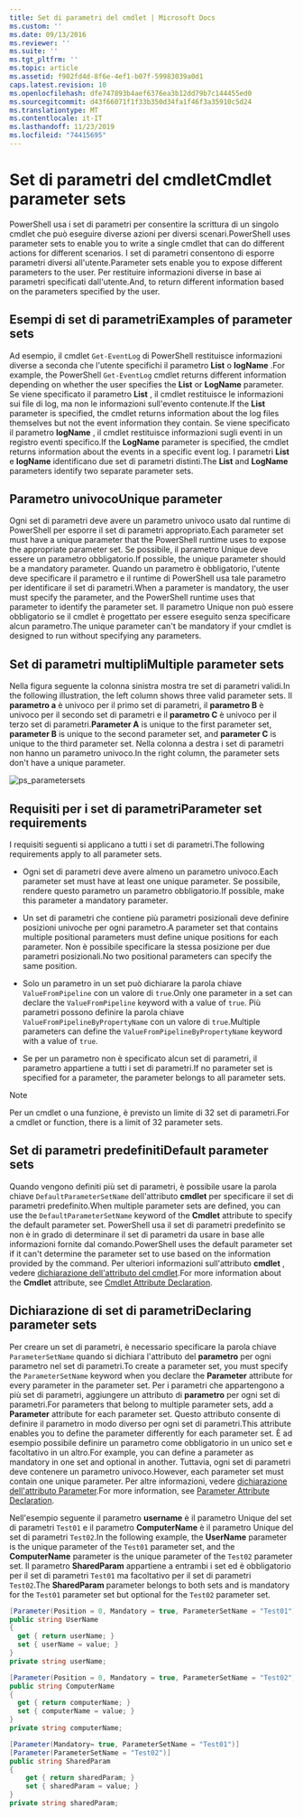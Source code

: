 ```yaml
---
title: Set di parametri del cmdlet | Microsoft Docs
ms.custom: ''
ms.date: 09/13/2016
ms.reviewer: ''
ms.suite: ''
ms.tgt_pltfrm: ''
ms.topic: article
ms.assetid: f902fd4d-8f6e-4ef1-b07f-59983039a0d1
caps.latest.revision: 10
ms.openlocfilehash: dfe747893b4aef6376ea3b12dd79b7c144455ed0
ms.sourcegitcommit: d43f66071f1f33b350d34fa1f46f3a35910c5d24
ms.translationtype: MT
ms.contentlocale: it-IT
ms.lasthandoff: 11/23/2019
ms.locfileid: "74415695"
---
```

# <a name="cmdlet-parameter-sets"></a><span data-ttu-id="45849-102">Set di parametri del cmdlet</span><span class="sxs-lookup"><span data-stu-id="45849-102">Cmdlet parameter sets</span></span>

<span data-ttu-id="45849-103">PowerShell usa i set di parametri per consentire la scrittura di un singolo cmdlet che può eseguire diverse azioni per diversi scenari.</span><span class="sxs-lookup"><span data-stu-id="45849-103">PowerShell uses parameter sets to enable you to write a single cmdlet that can do different actions for different scenarios.</span></span> <span data-ttu-id="45849-104">I set di parametri consentono di esporre parametri diversi all'utente.</span><span class="sxs-lookup"><span data-stu-id="45849-104">Parameter sets enable you to expose different parameters to the user.</span></span> <span data-ttu-id="45849-105">Per restituire informazioni diverse in base ai parametri specificati dall'utente.</span><span class="sxs-lookup"><span data-stu-id="45849-105">And, to return different information based on the parameters specified by the user.</span></span>

## <a name="examples-of-parameter-sets"></a><span data-ttu-id="45849-106">Esempi di set di parametri</span><span class="sxs-lookup"><span data-stu-id="45849-106">Examples of parameter sets</span></span>

<span data-ttu-id="45849-107">Ad esempio, il cmdlet `Get-EventLog` di PowerShell restituisce informazioni diverse a seconda che l'utente specifichi il parametro **List** o **logName** .</span><span class="sxs-lookup"><span data-stu-id="45849-107">For example, the PowerShell `Get-EventLog` cmdlet returns different information depending on whether the user specifies the **List** or **LogName** parameter.</span></span> <span data-ttu-id="45849-108">Se viene specificato il parametro **List** , il cmdlet restituisce le informazioni sui file di log, ma non le informazioni sull'evento contenute.</span><span class="sxs-lookup"><span data-stu-id="45849-108">If the **List** parameter is specified, the cmdlet returns information about the log files themselves but not the event information they contain.</span></span> <span data-ttu-id="45849-109">Se viene specificato il parametro **logName** , il cmdlet restituisce informazioni sugli eventi in un registro eventi specifico.</span><span class="sxs-lookup"><span data-stu-id="45849-109">If the **LogName** parameter is specified, the cmdlet returns information about the events in a specific event log.</span></span> <span data-ttu-id="45849-110">I parametri **List** e **logName** identificano due set di parametri distinti.</span><span class="sxs-lookup"><span data-stu-id="45849-110">The **List** and **LogName** parameters identify two separate parameter sets.</span></span>

## <a name="unique-parameter"></a><span data-ttu-id="45849-111">Parametro univoco</span><span class="sxs-lookup"><span data-stu-id="45849-111">Unique parameter</span></span>

<span data-ttu-id="45849-112">Ogni set di parametri deve avere un parametro univoco usato dal runtime di PowerShell per esporre il set di parametri appropriato.</span><span class="sxs-lookup"><span data-stu-id="45849-112">Each parameter set must have a unique parameter that the PowerShell runtime uses to expose the appropriate parameter set.</span></span> <span data-ttu-id="45849-113">Se possibile, il parametro Unique deve essere un parametro obbligatorio.</span><span class="sxs-lookup"><span data-stu-id="45849-113">If possible, the unique parameter should be a mandatory parameter.</span></span> <span data-ttu-id="45849-114">Quando un parametro è obbligatorio, l'utente deve specificare il parametro e il runtime di PowerShell usa tale parametro per identificare il set di parametri.</span><span class="sxs-lookup"><span data-stu-id="45849-114">When a parameter is mandatory, the user must specify the parameter, and the PowerShell runtime uses that parameter to identify the parameter set.</span></span> <span data-ttu-id="45849-115">Il parametro Unique non può essere obbligatorio se il cmdlet è progettato per essere eseguito senza specificare alcun parametro.</span><span class="sxs-lookup"><span data-stu-id="45849-115">The unique parameter can't be mandatory if your cmdlet is designed to run without specifying any parameters.</span></span>

## <a name="multiple-parameter-sets"></a><span data-ttu-id="45849-116">Set di parametri multipli</span><span class="sxs-lookup"><span data-stu-id="45849-116">Multiple parameter sets</span></span>

<span data-ttu-id="45849-117">Nella figura seguente la colonna sinistra mostra tre set di parametri validi.</span><span class="sxs-lookup"><span data-stu-id="45849-117">In the following illustration, the left column shows three valid parameter sets.</span></span> <span data-ttu-id="45849-118">Il **parametro a** è univoco per il primo set di parametri, il **parametro B** è univoco per il secondo set di parametri e il **parametro C** è univoco per il terzo set di parametri.</span><span class="sxs-lookup"><span data-stu-id="45849-118">**Parameter A** is unique to the first parameter set, **parameter B** is unique to the second parameter set, and **parameter C** is unique to the third parameter set.</span></span> <span data-ttu-id="45849-119">Nella colonna a destra i set di parametri non hanno un parametro univoco.</span><span class="sxs-lookup"><span data-stu-id="45849-119">In the right column, the parameter sets don't have a unique parameter.</span></span>

![ps_parametersets](../media/ps-parametersets.gif)

## <a name="parameter-set-requirements"></a><span data-ttu-id="45849-121">Requisiti per i set di parametri</span><span class="sxs-lookup"><span data-stu-id="45849-121">Parameter set requirements</span></span>

<span data-ttu-id="45849-122">I requisiti seguenti si applicano a tutti i set di parametri.</span><span class="sxs-lookup"><span data-stu-id="45849-122">The following requirements apply to all parameter sets.</span></span>

- <span data-ttu-id="45849-123">Ogni set di parametri deve avere almeno un parametro univoco.</span><span class="sxs-lookup"><span data-stu-id="45849-123">Each parameter set must have at least one unique parameter.</span></span> <span data-ttu-id="45849-124">Se possibile, rendere questo parametro un parametro obbligatorio.</span><span class="sxs-lookup"><span data-stu-id="45849-124">If possible, make this parameter a mandatory parameter.</span></span>

- <span data-ttu-id="45849-125">Un set di parametri che contiene più parametri posizionali deve definire posizioni univoche per ogni parametro.</span><span class="sxs-lookup"><span data-stu-id="45849-125">A parameter set that contains multiple positional parameters must define unique positions for each parameter.</span></span> <span data-ttu-id="45849-126">Non è possibile specificare la stessa posizione per due parametri posizionali.</span><span class="sxs-lookup"><span data-stu-id="45849-126">No two positional parameters can specify the same position.</span></span>

- <span data-ttu-id="45849-127">Solo un parametro in un set può dichiarare la parola chiave `ValueFromPipeline` con un valore di `true`.</span><span class="sxs-lookup"><span data-stu-id="45849-127">Only one parameter in a set can declare the `ValueFromPipeline` keyword with a value of `true`.</span></span>
  <span data-ttu-id="45849-128">Più parametri possono definire la parola chiave `ValueFromPipelineByPropertyName` con un valore di `true`.</span><span class="sxs-lookup"><span data-stu-id="45849-128">Multiple parameters can define the `ValueFromPipelineByPropertyName` keyword with a value of `true`.</span></span>

- <span data-ttu-id="45849-129">Se per un parametro non è specificato alcun set di parametri, il parametro appartiene a tutti i set di parametri.</span><span class="sxs-lookup"><span data-stu-id="45849-129">If no parameter set is specified for a parameter, the parameter belongs to all parameter sets.</span></span>

> [!NOTE]
> <span data-ttu-id="45849-130">Per un cmdlet o una funzione, è previsto un limite di 32 set di parametri.</span><span class="sxs-lookup"><span data-stu-id="45849-130">For a cmdlet or function, there is a limit of 32 parameter sets.</span></span>

## <a name="default-parameter-sets"></a><span data-ttu-id="45849-131">Set di parametri predefiniti</span><span class="sxs-lookup"><span data-stu-id="45849-131">Default parameter sets</span></span>

<span data-ttu-id="45849-132">Quando vengono definiti più set di parametri, è possibile usare la parola chiave `DefaultParameterSetName` dell'attributo **cmdlet** per specificare il set di parametri predefinito.</span><span class="sxs-lookup"><span data-stu-id="45849-132">When multiple parameter sets are defined, you can use the `DefaultParameterSetName` keyword of the **Cmdlet** attribute to specify the default parameter set.</span></span> <span data-ttu-id="45849-133">PowerShell usa il set di parametri predefinito se non è in grado di determinare il set di parametri da usare in base alle informazioni fornite dal comando.</span><span class="sxs-lookup"><span data-stu-id="45849-133">PowerShell uses the default parameter set if it can't determine the parameter set to use based on the information provided by the command.</span></span> <span data-ttu-id="45849-134">Per ulteriori informazioni sull'attributo **cmdlet** , vedere [dichiarazione dell'attributo del cmdlet](./cmdlet-attribute-declaration.md).</span><span class="sxs-lookup"><span data-stu-id="45849-134">For more information about the **Cmdlet** attribute, see [Cmdlet Attribute Declaration](./cmdlet-attribute-declaration.md).</span></span>

## <a name="declaring-parameter-sets"></a><span data-ttu-id="45849-135">Dichiarazione di set di parametri</span><span class="sxs-lookup"><span data-stu-id="45849-135">Declaring parameter sets</span></span>

<span data-ttu-id="45849-136">Per creare un set di parametri, è necessario specificare la parola chiave `ParameterSetName` quando si dichiara l'attributo del **parametro** per ogni parametro nel set di parametri.</span><span class="sxs-lookup"><span data-stu-id="45849-136">To create a parameter set, you must specify the `ParameterSetName` keyword when you declare the **Parameter** attribute for every parameter in the parameter set.</span></span> <span data-ttu-id="45849-137">Per i parametri che appartengono a più set di parametri, aggiungere un attributo di **parametro** per ogni set di parametri.</span><span class="sxs-lookup"><span data-stu-id="45849-137">For parameters that belong to multiple parameter sets, add a **Parameter** attribute for each parameter set.</span></span> <span data-ttu-id="45849-138">Questo attributo consente di definire il parametro in modo diverso per ogni set di parametri.</span><span class="sxs-lookup"><span data-stu-id="45849-138">This attribute enables you to define the parameter differently for each parameter set.</span></span> <span data-ttu-id="45849-139">È ad esempio possibile definire un parametro come obbligatorio in un unico set e facoltativo in un altro.</span><span class="sxs-lookup"><span data-stu-id="45849-139">For example, you can define a parameter as mandatory in one set and optional in another.</span></span> <span data-ttu-id="45849-140">Tuttavia, ogni set di parametri deve contenere un parametro univoco.</span><span class="sxs-lookup"><span data-stu-id="45849-140">However, each parameter set must contain one unique parameter.</span></span> <span data-ttu-id="45849-141">Per altre informazioni, vedere [dichiarazione dell'attributo Parameter](parameter-attribute-declaration.md).</span><span class="sxs-lookup"><span data-stu-id="45849-141">For more information, see [Parameter Attribute Declaration](parameter-attribute-declaration.md).</span></span>

<span data-ttu-id="45849-142">Nell'esempio seguente il parametro **username** è il parametro Unique del set di parametri `Test01` e il parametro **ComputerName** è il parametro Unique del set di parametri `Test02`.</span><span class="sxs-lookup"><span data-stu-id="45849-142">In the following example, the **UserName** parameter is the unique parameter of the `Test01` parameter set, and the **ComputerName** parameter is the unique parameter of the `Test02` parameter set.</span></span> <span data-ttu-id="45849-143">Il parametro **SharedParam** appartiene a entrambi i set ed è obbligatorio per il set di parametri `Test01` ma facoltativo per il set di parametri `Test02`.</span><span class="sxs-lookup"><span data-stu-id="45849-143">The **SharedParam** parameter belongs to both sets and is mandatory for the `Test01` parameter set but optional for the `Test02` parameter set.</span></span>

```csharp
[Parameter(Position = 0, Mandatory = true, ParameterSetName = "Test01")]
public string UserName
{
  get { return userName; }
  set { userName = value; }
}
private string userName;

[Parameter(Position = 0, Mandatory = true, ParameterSetName = "Test02")]
public string ComputerName
{
  get { return computerName; }
  set { computerName = value; }
}
private string computerName;

[Parameter(Mandatory= true, ParameterSetName = "Test01")]
[Parameter(ParameterSetName = "Test02")]
public string SharedParam
{
    get { return sharedParam; }
    set { sharedParam = value; }
}
private string sharedParam;
```
